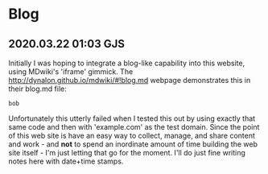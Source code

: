 # Blog

2020.03.22 01:03 GJS
-----
Initially I was hoping to integrate a blog-like capability into this website, using MDwiki's 'iframe' gimmick.  The http://dynalon.github.io/mdwiki/#!blog.md webpage demonstrates this in their blog.md file:

```
bob
```

Unfortunately this utterly failed when I tested this out by using exactly that same code and then  with 'example.com' as the test domain. Since the point of this web site is have an easy way to collect, manage, and share content and work - and **not** to spend an inordinate amount of time building the web site itself - I'm just letting that go for the moment. I'll do just fine writing notes here with date+time stamps.
